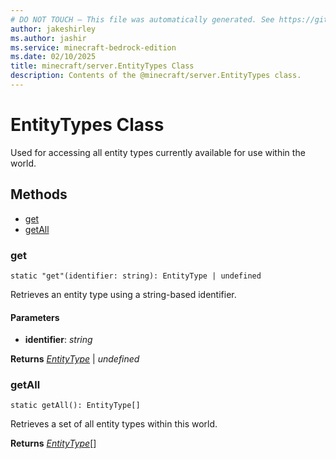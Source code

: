 ```yaml
---
# DO NOT TOUCH — This file was automatically generated. See https://github.com/mojang/minecraftapidocsgenerator to modify descriptions, examples, etc.
author: jakeshirley
ms.author: jashir
ms.service: minecraft-bedrock-edition
ms.date: 02/10/2025
title: minecraft/server.EntityTypes Class
description: Contents of the @minecraft/server.EntityTypes class.
---
```

# EntityTypes Class

Used for accessing all entity types currently available for use within the world.

## Methods
- [get](#get)
- [getAll](#getall)

### **get**
`
static "get"(identifier: string): EntityType | undefined
`

Retrieves an entity type using a string-based identifier.

#### **Parameters**
- **identifier**: *string*

**Returns** [*EntityType*](EntityType.md) | *undefined*

### **getAll**
`
static getAll(): EntityType[]
`

Retrieves a set of all entity types within this world.

**Returns** [*EntityType*](EntityType.md)[]
